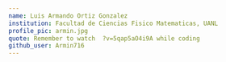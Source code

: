 ```yaml
---
name: Luis Armando Ortiz Gonzalez
institution: Facultad de Ciencias Fisico Matematicas, UANL
profile_pic: armin.jpg
quote: Remember to watch  ?v=5qap5aO4i9A while coding 
github_user: Armin716
---
```


